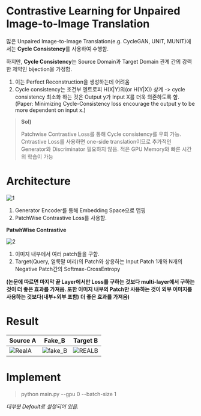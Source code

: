 # Contrastive Learning for Unpaired Image-to-Image Translation

많은 Unpaired Image-to-Image Translation(e.g. CycleGAN, UNIT, MUNIT)에서는 **Cycle Consistency**를 사용하여 수행함.
 
하지만, **Cycle Consistency**는 Source Domain과 Target Domain 관계 간의 강력한 제약인 bijection을 가정함.
1) 이는 Perfect Reconstruction을 생성하는데 어려움
2) Cycle consistency는 조건부 엔트로피 H(X|Y)의(or H(Y|X)) 상계 -> cycle consistency 최소화 하는 것은 Output y가 Input X를 더욱
의존하도록 함.(Paper: Minimizing Cycle-Consistency loss encourage the output y to be more dependent on input x.)

> **Sol)**
> 
> Patchwise Contrastive Loss를 통해 Cycle consistency를 우회 가능.
> Cntrastive Loss를 사용하면 one-side translation이므로 추가적인 Generator와 Discriminator 필요하지 않음.
> 적은 GPU Memory와 빠른 시간의 학습이 가능
> 
> 
# Architecture

![1](https://user-images.githubusercontent.com/76771847/155045674-16b7a752-d03d-4139-9832-f095b3c3c618.png)

1. Generator Encoder를 통해 Embedding Space으로 맵핑
2. PatchWise Contrastive Loss를 사용함.

**PatwhWise Contrastive**

![2](https://user-images.githubusercontent.com/76771847/155045845-71586009-1162-4b63-9a21-e6fa8d0a449b.png)

1. 이미지 내부에서 여러 patch들을 구함. 
2. Target(Query, 얼룩말 머리)의 Patch와 상응하는 Input Patch 1개와 N개의 Negative Patch간의 Softmax-CrossEntropy

**(논문에 따르면 마지막 끝 Layer에서만 Loss를 구하는 것보다 multi-layer에서 구하는 것이 더 좋은 효과를 가져옴. 또한 이미지 내부의 Patch만 사용하는
것이 외부 이미지를 사용하는 것보다(내부+외부 포함) 더 좋은 효과를 가져옴)**

# Result

| **Source A** | **Fake_B** | **Target B** |
|-------------|------------|--------------|
|![RealA](https://user-images.githubusercontent.com/76771847/155834413-1cb2a17e-8c22-4090-89f2-3f768ecf5e1a.png)| ![fake_B](https://user-images.githubusercontent.com/76771847/155834428-fe91e19e-9e58-4930-af1a-d067dadbec81.png)| ![REALB](https://user-images.githubusercontent.com/76771847/155834431-c0cbca8d-567c-44c3-9d7a-e5adcd8d25d9.png)|


# Implement

> python main.py --gpu 0 --batch-size 1 

*대부분 Default로 설정되어 있음.*
